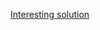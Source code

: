 [Interesting solution](https://github.com/aQuaYi/LeetCode-in-Go/blob/master/Algorithms/0459.repeated-substring-pattern/repeated-substring-pattern.go)

